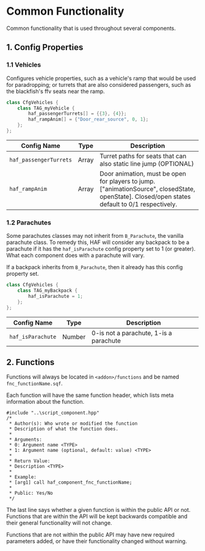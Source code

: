 # Common Functionality

Common functionality that is used throughout several components.

## 1. Config Properties
### 1.1 Vehicles
Configures vehicle properties, such as a vehicle's ramp that would be used for paradropping; or turrets that are also considered passengers, such as the blackfish's ffv seats near the ramp.

```cpp
class CfgVehicles {
    class TAG_myVehicle {
        haf_passengerTurrets[] = {{3}, {4}};
        haf_rampAnim[] = {"Door_rear_source", 0, 1};
    };
};
```

| Config Name                | Type             | Description                                                       |
| -------------------------- | ---------------- | ----------------------------------------------------------------- |
| `haf_passengerTurrets`     | Array            | Turret paths for seats that can also static line jump (OPTIONAL)  |
| `haf_rampAnim`             | Array            | Door animation, must be open for players to jump. ["animationSource", closedState, openState]. Closed/open states default to 0/1 respectively. |

### 1.2 Parachutes
Some parachutes classes may not inherit from `B_Parachute`, the vanilla parachute class. To remedy this, HAF will consider any backpack to be a parachute if it has the `haf_isParachute` config property set to 1 (or greater). What each component does with a parachute will vary.

If a backpack inherits from `B_Parachute`, then it already has this config property set.

```cpp
class CfgVehicles {
    class TAG_myBackpack {
        haf_isParachute = 1;
    };
};
```

| Config Name       | Type   | Description                         |
| ----------------- | ------ | ----------------------------------- |
| `haf_isParachute` | Number | 0-is not a parachute, 1-is a parachute |

## 2. Functions
Functions will always be located in `<addon>/functions` and be named `fnc_functionName.sqf`.

Each function will have the same function header, which lists meta information about the function.

```sqf
#include "..\script_component.hpp"
/*
 * Author(s): Who wrote or modified the function
 * Description of what the function does.
 *
 * Arguments:
 * 0: Argument name <TYPE>
 * 1: Argument name (optional, default: value) <TYPE>
 *
 * Return Value:
 * Description <TYPE>
 *
 * Example:
 * [arg1] call haf_component_fnc_functionName;
 *
 * Public: Yes/No
 */
```

The last line says whether a given function is within the public API or not. Functions that are within the API will be kept backwards compatible and their general functionality will not change.

Functions that are not within the public API may have new required parameters added, or have their functionality changed without warning.